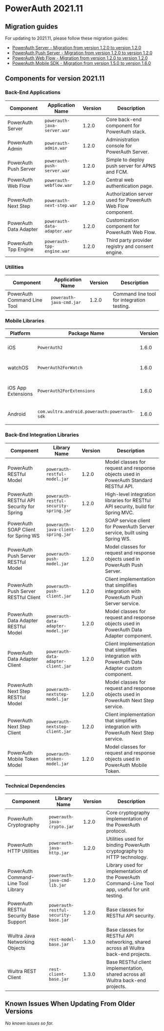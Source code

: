 # PowerAuth 2021.11

## Migration guides

For updating to 2021.11, please follow these migration guides:

- [PowerAuth Server - Migration from version 1.2.0 to version 1.2.0](https://github.com/wultra/powerauth-server/blob/develop/docs/PowerAuth-Server-1.2.0.md)
- [PowerAuth Push Server - Migration from version 1.2.0 to version 1.2.0](https://github.com/wultra/powerauth-push-server/blob/develop/docs/PowerAuth-Push-Server-1.2.0.md)
- [PowerAuth Web Flow - Migration from version 1.2.0 to version 1.2.0](https://github.com/wultra/powerauth-webflow/blob/develop/docs/Web-Flow-1.2.0.md)
- [PowerAuth Mobile SDK - Migration from version 1.5.0 to version 1.6.0](https://github.com/wultra/powerauth-mobile-sdk/blob/develop/docs/Migration-from-1.5-to-1.6.md)

## Components for version 2021.11

### Back-End Applications

| Component | Application Name | Version | Description |
|---|---|---|---|
| PowerAuth Server | `powerauth-java-server.war` | 1.2.0 | Core back-end component for PowerAuth stack. |
| PowerAuth Admin | `powerauth-admin.war` | 1.2.0 | Administration console for PowerAuth Server. |
| PowerAuth Push Server | `powerauth-push-server.war` | 1.2.0 | Simple to deploy push server for APNS and FCM. |
| PowerAuth Web Flow | `powerauth-webflow.war` | 1.2.0 | Central web authentication page. |
| PowerAuth Next Step | `powerauth-next-step.war` | 1.2.0 | Authorization server used for PowerAuth Web Flow component. |
| PowerAuth Data Adapter | `powerauth-data-adapter.war` | 1.2.0 | Customization component for PowerAuth Web Flow. |
| PowerAuth Tpp Engine | `powerauth-tpp-engine.war` | 1.2.0 | Third party provider registry and consent engine. |

### Utilities

| Component | Application Name | Version | Description |
|---|---|---|---|
| PowerAuth Command Line Tool | `powerauth-java-cmd.jar` | 1.2.0 | Command line tool for integration testing. |

### Mobile Libraries

| Platform | Package Name | Version | Description |
|---|---|---|---|
| iOS | `PowerAuth2` | 1.6.0 | A client library for iOS. |
| watchOS | `PowerAuth2ForWatch` | 1.6.0 | A limited library for watchOS. |
| iOS App Extensions | `PowerAuth2ForExtensions` | 1.6.0 | A limited library for iOS App Extensions. |
| Android | `com.wultra.android.powerauth:powerauth-sdk` | 1.6.0 | A client library for Android. |

### Back-End Integration Libraries

| Component | Library Name |  Version | Description |
|---|---|---|---|
| PowerAuth RESTful Model | `powerauth-restful-model.jar` | 1.2.0 | Model classes for request and response objects used in PowerAuth Standard RESTful API. |
| PowerAuth RESTful API Security for Spring | `powerauth-restful-security-spring.jar` | 1.2.0 | High-level integration libraries for RESTful API security, build for Spring MVC. |
| PowerAuth SOAP Client for Spring WS | `powerauth-java-client-spring.jar` | 1.2.0 | SOAP service client for PowerAuth Server service, built using Spring WS. |
| PowerAuth Push Server RESTful Model | `powerauth-push-model.jar` | 1.2.0 | Model classes for request and response objects used in PowerAuth Push Server. |
| PowerAuth Push Server RESTful Client | `powerauth-push-client.jar` | 1.2.0 | Client implementation that simplifies integration with PowerAuth Push Server service. |
| PowerAuth Data Adapter RESTful Model | `powerauth-data-adapter-model.jar` | 1.2.0 | Model classes for request and response objects used in PowerAuth Data Adapter component. |
| PowerAuth Data Adapter Client | `powerauth-data-adapter-client.jar` | 1.2.0 | Client implementation that simplifies integration with PowerAuth Data Adapter custom component. |
| PowerAuth Next Step RESTful Model | `powerauth-nextstep-model.jar` | 1.2.0 | Model classes for request and response objects used in PowerAuth Next Step service. |
| PowerAuth Next Step Client | `powerauth-nextstep-client.jar` | 1.2.0 | Client implementation that simplifies integration with PowerAuth Next Step service. |
| PowerAuth Mobile Token Model | `powerauth-mtoken-model.jar` | 1.2.0 | Model classes for request and response objects used in PowerAuth Mobile Token. |

### Technical Dependencies

| Component | Library Name | Version | Description |
|---|---|---|---|
| PowerAuth Cryptography | `powerauth-java-crypto.jar` | 1.2.0 | Core cryptography implementation of the PowerAuth protocol. |
| PowerAuth HTTP Utilities | `powerauth-java-http.jar` | 1.2.0 | Utilities used for binding PowerAuth cryptography to HTTP technology. |
| PowerAuth Command-Line Tool Library | `powerauth-java-cmd-lib.jar` | 1.2.0 | Library used for implementation of the PowerAuth Command-Line Tool app, useful for unit testing. |
| PowerAuth RESTful Security Base Support | `powerauth-restful-security-base.jar` | 1.2.0 | Base classes for RESTful API security. |
| Wultra Java Networking Objects | `rest-model-base.jar` | 1.3.0 | Base classes for RESTful API networking, shared across all Wultra back-end projects. |
| Wultra REST Client | `rest-client-base.jar` | 1.3.0 | Base RESTful client implementation, shared across all Wultra back-end projects. |

## Known Issues When Updating From Older Versions

_No known issues so far._